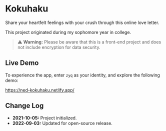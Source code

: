 # Kokuhaku

Share your heartfelt feelings with your crush through this online love letter.

This project originated during my sophomore year in college.

> :warning: **Warning:** Please be aware that this is a front-end project and does not include encryption for data security.

## Live Demo

To experience the app, enter `zyq` as your identity, and explore the following demo:

https://ned-kokuhaku.netlify.app/

## Change Log

- **2021-10-05:** Project initialized.
- **2022-09-03:** Updated for open-source release.